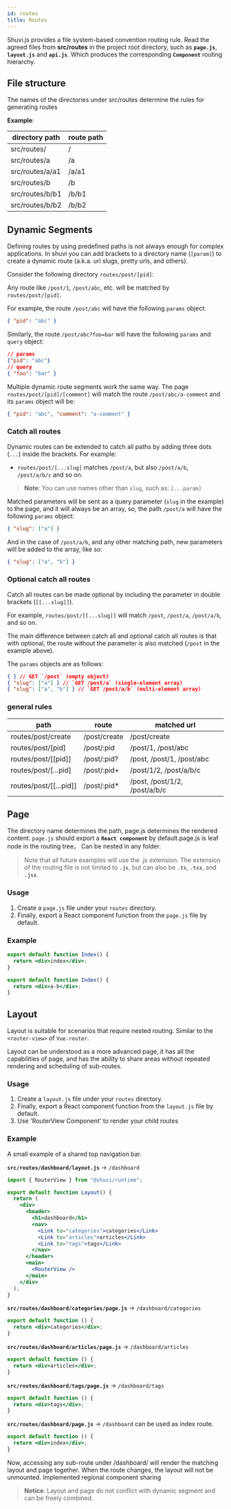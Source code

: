 ```yaml
---
id: routes
title: Routes
---
```


Shuvi.js provides a file system-based convention routing rule.
Read the agreed files from **src/routes** in the project root directory,
such as  **`page.js`**, **`layout.js`** and **`api.js`**.
Which produces the corresponding **`Component`** routing hierarchy.

## File structure

The names of the directories under src/routes determine the rules for generating routes

**Example**:

| directory path  | route path |
| --------------- | ---------- |
| src/routes/     | /          |
| src/routes/a    | /a         |
| src/routes/a/a1 | /a/a1      |
| src/routes/b    | /b         |
| src/routes/b/b1 | /b/b1      |
| src/routes/b/b2 | /b/b2      |

## Dynamic Segments

Defining routes by using predefined paths is not always enough for complex applications.
In shuvi you can add brackets to a directory name (`[param]`) to create a dynamic route (a.k.a. url slugs, pretty urls, and others).

Consider the following directory `routes/post/[pid]`:

Any route like `/post/1`, `/post/abc`, etc. will be matched by `routes/post/[pid]`.

For example, the route `/post/abc` will have the following `params` object:

```json
{ "pid": "abc" }
```

Similarly, the route `/post/abc?foo=bar` will have the following `params` and `query` object:

```json lines
// params
{"pid": "abc"}
// query
{ "foo": "bar" }
```

Multiple dynamic route segments work the same way. The page `routes/post/[pid]/[comment]` will match the route `/post/abc/a-comment` and its `params` object will be:

```json
{ "pid": "abc", "comment": "a-comment" }
```

### Catch all routes

Dynamic routes can be extended to catch all paths by adding three dots (`...`) inside the brackets. For example:

- `routes/post/[...slug]` matches `/post/a`, but also `/post/a/b`, `/post/a/b/c` and so on.

> **Note**: You can use names other than `slug`, such as: `[...param]`

Matched parameters will be sent as a query parameter (`slug` in the example) to the page, and it will always be an array, so, the path `/post/a` will have the following `params` object:

```json
{ "slug": ["a"] }
```

And in the case of `/post/a/b`, and any other matching path, new parameters will be added to the array, like so:

```json
{ "slug": ["a", "b"] }
```

### Optional catch all routes

Catch all routes can be made optional by including the parameter in double brackets (`[[...slug]]`).

For example, `routes/post/[[...slug]]` will match `/post`, `/post/a`, `/post/a/b`, and so on.

The main difference between catch all and optional catch all routes is that with optional, the route without the parameter is also matched (`/post` in the example above).

The `params` objects are as follows:

```json lines
{ } // GET `/post` (empty object)
{ "slug": ["a"] } // `GET /post/a` (single-element array)
{ "slug": ["a", "b"] } // `GET /post/a/b` (multi-element array)
```

### general rules

| path                   | route        | matched url                   |
| ---------------------- | ------------ | ----------------------------- |
| routes/post/create     | /post/create | /post/create                  |
| routes/post/[pid]      | /post/:pid   | /post/1, /post/abc            |
| routes/post/[[pid]]    | /post/:pid?  | /post, /post/1, /post/abc     |
| routes/post/[...pid]   | /post/:pid+  | /post/1/2, /post/a/b/c        |
| routes/post/[[...pid]] | /post/:pid\* | /post, /post/1/2, /post/a/b/c |

## Page

The directory name determines the path, page.js determines the rendered content.
`page.js` should export a **`React component`** by default.page.js is leaf node in the routing tree，
Can be nested in any folder.

> Note that all future examples will use the .js extension.
> The extension of the routing file is not limited to **`.js`**, but can also be **`.ts`**, **`.tsx`**, and **`.jsx`**.

### Usage

1. Create a `page.js` file under your `routes` directory.
2. Finally, export a React component function from the `page.js` file by default.

### Example

```jsx
export default function Index() {
  return <div>index</div>;
}
```

```jsx
export default function Index() {
  return <div>a-b</div>;
}
```

## Layout

Layout is suitable for scenarios that require nested routing.
Similar to the `<router-view>` of `Vue-router`.

Layout can be understood as a more advanced page, it has all the capabilities of page,
and has the ability to share areas without repeated rendering and scheduling of sub-routes.

### Usage

1. Create a `layout.js` file under your `routes` directory.
2. Finally, export a React component function from the `layout.js` file by default.
3. Use 'RouterView Component' to render your child routes

### Example

A small example of a shared top navigation bar.

**`src/routes/dashboard/layout.js`** → `/dashboard`

```jsx
import { RouterView } from "@shuvi/runtime";

export default function Layout() {
  return (
    <div>
      <header>
        <h1>dashboard</h1>
        <nav>
          <Link to="categories">categories</Link>
          <Link to="articles">articles</Link>
          <Link to="tags">tags</Link>
        </nav>
      </header>
      <main>
        <RouterView />
      </main>
    </div>
  );
}
```

**`src/routes/dashboard/categories/page.js`** → `/dashboard/categories`

```jsx
export default function () {
  return <div>categories</div>;
}
```

**`src/routes/dashboard/articles/page.js`** → `/dashboard/articles`

```jsx
export default function () {
  return <div>articles</div>;
}
```

**`src/routes/dashboard/tags/page.js`** → `/dashboard/tags`

```jsx
export default function () {
  return <div>tags</div>;
}
```

**`src/routes/dashboard/page.js`** → `/dashboard` can be used as index route.

```jsx
export default function () {
  return <div>index</div>;
}
```

Now,
accessing any sub-route under /dashboard/ will render the matching layout and page together.
When the route changes, the layout will not be unmounted.
Implemented regional component sharing

> **Notice**: Layout and page do not conflict with dynamic segment and can be freely combined.
